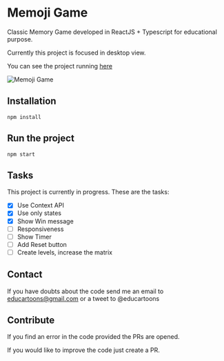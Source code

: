 # Memoji Game

Classic Memory Game developed in ReactJS + Typescript for educational purpose.

Currently this project is focused in desktop view.

You can see the project running [here]()

![Memoji Game](./mocukup/mock.png)

## Installation 

```
npm install
```

## Run the project

```
npm start
```

## Tasks

This project is currently in progress.  These are the tasks:

- [x] Use Context API 
- [x] Use only states
- [x] Show Win message
- [ ] Responsiveness
- [ ] Show Timer
- [ ] Add Reset button
- [ ] Create levels, increase the matrix

## Contact

If you have doubts about the code send me an email to educartoons@gmail.com or a tweet to @educartoons

## Contribute

If you find an error in the code provided the PRs are opened.

If you would like to improve the code just create a PR.
